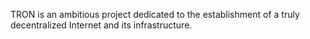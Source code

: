 TRON is an ambitious project dedicated to the establishment of a truly decentralized Internet and its infrastructure.
